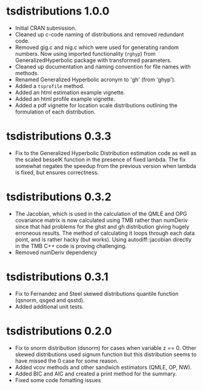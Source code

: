 # tsdistributions 1.0.0

* Initial CRAN submission.
* Cleaned up c-code naming of distributions and removed redundant code.
* Removed gig.c and nig.c which were used for generating random numbers. Now
using imported functionality (`rghyp`) from GeneralizedHyperbolic package with 
transformed parameters.
* Cleaned up documentation and naming convention for file names with methods.
* Renamed Generalized Hyperbolic acronym to 'gh' (from 'ghyp').
* Added a `tsprofile` method.
* Added an html estimation example vignette.
* Added an html profile example vignette.
* Added a pdf vignette for location scale distributions outlining the
formulation of each distribution.

# tsdistributions 0.3.3

* Fix to the Generalized Hyperbolic Distribution estimation code as well as the 
scaled besselK function in the presence of fixed lambda. The fix somewhat negates 
the speedup from the previous version when lambda is fixed, but ensures correctness. 

# tsdistributions 0.3.2

* The Jacobian, which is used in the calculation of the QMLE and OPG covariance 
matrix is now calculated using TMB rather than numDeriv since that had problems 
for the ghst and gh distribution giving hugely erroneous results. The method of 
calculating it loops through each data point, and is rather hacky (but works). 
Using autodiff::jacobian directly in the TMB C++ code is proving challenging.
* Removed numDeriv dependency

# tsdistributions 0.3.1

* Fix to Fernandez and Steel skewed distributions quantile function (qsnorm, qsged and qsstd). 
* Added additional unit tests.

# tsdistributions 0.2.0

* Fix to snorm distribution (dsnorm) for cases when variable z == 0. Other skewed 
distributions used signum function but this distribution seems to have missed the 
0 case for some reason.
* Added vcov methods and other sandwich estimators (QMLE, OP, NW).
* Added BIC and AIC and created a print method for the summary.
* Fixed some code fomatting issues
